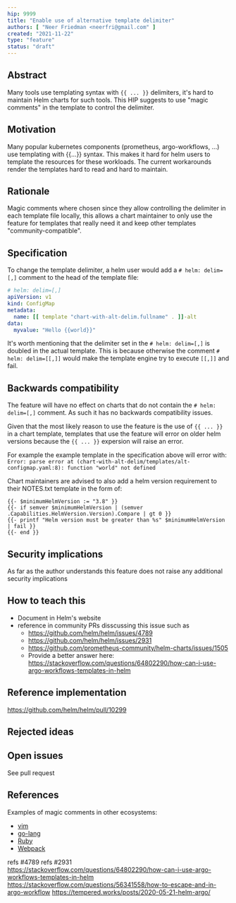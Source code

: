```yaml
---
hip: 9999
title: "Enable use of alternative template delimiter"
authors: [ "Neer Friedman <neerfri@gmail.com" ]
created: "2021-11-22"
type: "feature"
status: "draft"
---
```


## Abstract

Many tools use templating syntax with `{{ ... }}` delimiters, it's hard to maintain Helm charts for such tools.
This HIP suggests to use "magic comments" in the template to control the delimiter.

## Motivation

Many popular kubernetes components (prometheus, argo-workflows, ...) use templating with {{...}} syntax.
This makes it hard for helm users to template the resources for these workloads.
The current workarounds render the templates hard to read and hard to maintain.


## Rationale

Magic comments where chosen since they allow controlling the delimiter in each template file locally, this allows
a chart maintainer to only use the feature for templates that really need it and keep other templates "community-compatible".

## Specification

To change the template delimiter, a helm user would add a `# helm: delim=[,]` comment to the head of the template file:

```yaml
# helm: delim=[,]
apiVersion: v1
kind: ConfigMap
metadata:
  name: [[ template "chart-with-alt-delim.fullname" . ]]-alt
data:
  myvalue: "Hello {{world}}"
```

It's worth mentioning that the delimiter set in the `# helm: delim=[,]` is doubled in the actual template.
This is because otherwise the comment `# helm: delim=[[,]]` would make the template engine try to execute `[[,]]` and fail.


## Backwards compatibility

The feature will have no effect on charts that do not contain the `# helm: delim=[,]` comment.
As such it has no backwards compatibility issues.

Given that the most likely reason to use the feature is the use of `{{ ... }}` in a chart template,
templates that use the feature will error on older helm versions because the `{{ ... }}` expersion will raise an error.

For example the example template in the specification above will error with:
`Error: parse error at (chart-with-alt-delim/templates/alt-configmap.yaml:8): function "world" not defined`

Chart maintainers are advised to also add a helm version requirement to their NOTES.txt template in the form of:

```
{{- $minimumHelmVersion := "3.8" }}
{{- if semver $minimumHelmVersion | (semver .Capabilities.HelmVersion.Version).Compare | gt 0 }}
{{- printf "Helm version must be greater than %s" $minimumHelmVersion | fail }}
{{- end }}
```


## Security implications

As far as the author understands this feature does not raise any additional security implications

## How to teach this

* Document in Helm's website
* reference in community PRs disscussing this issue such as
  * https://github.com/helm/helm/issues/4789
  * https://github.com/helm/helm/issues/2931
  * https://github.com/prometheus-community/helm-charts/issues/1505
  * Provide a better answer here: https://stackoverflow.com/questions/64802290/how-can-i-use-argo-workflows-templates-in-helm

## Reference implementation

https://github.com/helm/helm/pull/10299

## Rejected ideas


## Open issues

See pull request

## References


Examples of magic comments in other ecosystems:
- [vim](https://vim.fandom.com/wiki/Modeline_magic)
- [go-lang](https://github.com/xaionaro-go/hackery)
- [Ruby](https://docs.ruby-lang.org/en/3.0.0/doc/syntax/comments_rdoc.html#label-Magic+Comments)
- [Webpack](https://webpack.js.org/api/module-methods/#magic-comments)

refs #4789
refs #2931
https://stackoverflow.com/questions/64802290/how-can-i-use-argo-workflows-templates-in-helm
https://stackoverflow.com/questions/56341558/how-to-escape-and-in-argo-workflow
https://tempered.works/posts/2020-05-21-helm-argo/
